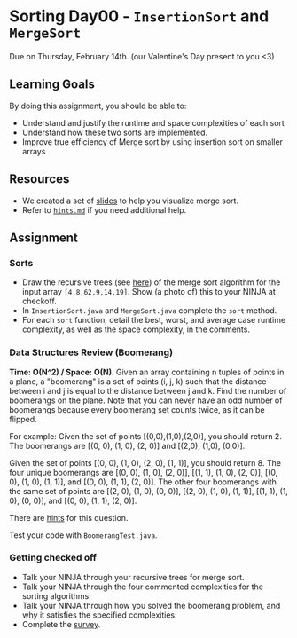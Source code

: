# Sorting Day00 - `InsertionSort` and `MergeSort`

Due on Thursday, February 14th. (our Valentine's Day present to you <3)

## Learning Goals

By doing this assignment, you should be able to:

* Understand and justify the runtime and space complexities of each sort
* Understand how these two sorts are implemented.
* Improve true efficiency of Merge sort by using insertion sort on smaller arrays
  
## Resources

* We created a set of [slides](https://drive.google.com/open?id=1jEnFGECA8TaZM9TyAmEOQum1VT4hY35N) to help you visualize merge sort.
* Refer to [`hints.md`](https://github.com/Olin-DSA/DSA-19/blob/master/sorting/day00/hints.md) if you need additional help.


## Assignment

### Sorts

- Draw the recursive trees (see [here](https://drive.google.com/open?id=1jEnFGECA8TaZM9TyAmEOQum1VT4hY35N)) of the merge sort algorithm for the input array `[4,8,62,9,14,19]`. Show (a photo of) this to your NINJA at checkoff.
- In `InsertionSort.java` and `MergeSort.java` complete the `sort` method.
- For each `sort` function, detail the best, worst, and average case runtime complexity, as well as the space complexity, in the comments.

### Data Structures Review (Boomerang)

**Time: O(N^2) / Space: O(N)**.  Given an array containing n tuples of points in a plane, a "boomerang" is a set of points (i, j, k) such that the distance between i and j is equal to the distance between j and k.  Find the number of boomerangs on the plane. Note that you can never have an odd number of boomerangs because every boomerang set counts twice, as it can be flipped.

For example: Given the set of points [(0,0),(1,0),(2,0)], you should return 2. The boomerangs are [(0, 0), (1, 0), (2, 0)] and [(2,0), (1,0), (0,0)].

Given the set of points [(0, 0), (1, 0), (2, 0), (1, 1)], you should return 8. The four unique boomerangs are [(0, 0), (1, 0), (2, 0)], [(1, 1), (1, 0), (2, 0)], [(0, 0), (1, 0), (1, 1)], and [(0, 0), (1, 1), (2, 0)]. The other four boomerangs with the same set of points are [(2, 0), (1, 0), (0, 0)], [(2, 0), (1, 0), (1, 1)], [(1, 1), (1, 0), (0, 0)], and [(0, 0), (1, 1), (2, 0)].

There are [hints](https://github.com/Olin-DSA/DSA-19/blob/master/sorting/day00/hints.md) for this question.

Test your code with `BoomerangTest.java`.

### Getting checked off

- Talk your NINJA through your recursive trees for merge sort.
- Talk your NINJA through the four commented complexities for the sorting algorithms.
- Talk your NINJA through how you solved the boomerang problem, and why it satisfies the specified complexities.
- Complete the [survey](https://goo.gl/forms/FfDUPvxIR8XxLitj1).

